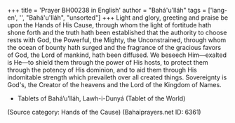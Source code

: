 +++
title = 'Prayer BH00238 in English'
author = "Bahá'u'lláh"
tags = ['lang-en', '', "Bahá'u'lláh", "unsorted"]
+++
Light and glory, greeting and praise be upon the Hands of His Cause, through whom the light of fortitude hath shone forth and the truth hath been established that the authority to choose rests with God, the Powerful, the Mighty, the Unconstrained, through whom the ocean of bounty hath surged and the fragrance of the gracious favors of God, the Lord of mankind, hath been diffused.  We beseech Him—exalted is He—to shield them through the power of His hosts, to protect them through the potency of His dominion, and to aid them through His indomitable strength which prevaileth over all created things.  Sovereignty is God's, the Creator of the heavens and the Lord of the Kingdom of Names.

* Tablets of Bahá’u’lláh, Lawh-i-Dunyá (Tablet of the World)

(Source category: Hands of the Cause)
(Bahaiprayers.net ID: 6361)
